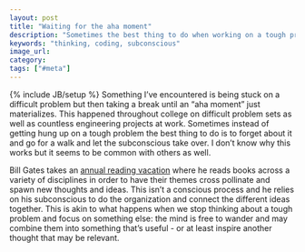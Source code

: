 ```yaml
---
layout: post
title: "Waiting for the aha moment"
description: "Sometimes the best thing to do when working on a tough problem is take a break and think about something else - this allows the subconscious to do the work."
keywords: "thinking, coding, subconscious"
image_url:
category:
tags: ["#meta"]
---
```

{% include JB/setup %}
Something I’ve encountered is being stuck on a difficult problem but then taking a break until an “aha moment” just materializes. This happened throughout college on difficult problem sets as well as countless engineering projects at work. Sometimes instead of getting hung up on a tough problem the best thing to do is to forget about it and go for a walk and let the subconscious take over. I don’t know why this works but it seems to be common with others as well.

Bill Gates takes an <a href="http://www.wsj.com/articles/SB111196625830690477" target="_blank">annual reading vacation</a> where he reads books across a variety of disciplines in order to have their themes cross pollinate and spawn new thoughts and ideas. This isn’t a conscious process and he relies on his subconscious to do the organization and connect the different ideas together. This is akin to what happens when we stop thinking about a tough problem and focus on something else: the mind is free to wander and may combine them into something that’s useful - or at least inspire another thought that may be relevant.